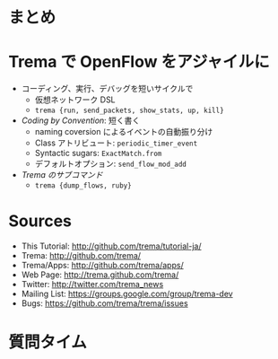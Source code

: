 <!SLIDE>
# まとめ #######################################################################


<!SLIDE small incremental transition=uncover>
# Trema で OpenFlow をアジャイルに #############################################

* コーディング、実行、デバッグを短いサイクルで
  * 仮想ネットワーク DSL
  * `trema {run, send_packets, show_stats, up, kill}`
* <i>Coding by Convention</i>: 短く書く
  * naming coversion によるイベントの自動振り分け
  * Class アトリビュート: `periodic_timer_event`
  * Syntactic sugars: `ExactMatch.from`
  * デフォルトオプション: `send_flow_mod_add`
* <i>Trema のサブコマンド</i>
  * `trema {dump_flows, ruby}`


<!SLIDE small>
# Sources ######################################################################

* This Tutorial: <http://github.com/trema/tutorial-ja/>
* Trema: <http://github.com/trema/>
* Trema/Apps: <http://github.com/trema/apps/>
* Web Page: <http://trema.github.com/trema/>
* Twitter: <http://twitter.com/trema_news>
* Mailing List: <https://groups.google.com/group/trema-dev>
* Bugs: <https://github.com/trema/trema/issues>


<!SLIDE>
# 質問タイム ###################################################################
